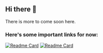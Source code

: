## Hi there 👋
There is more to come soon here.

### Here's some important links for now:
[![Readme Card](https://github-readme-stats.vercel.app/api/pin/?username=Avience&repo=AvienceDocs&show_icons=true&title_color=fff&icon_color=79ff97&text_color=9f9f9f&bg_color=151515)](https://github.com/Avience/AvienceDocs)
[![Readme Card](https://github-readme-stats.vercel.app/api/pin/?username=Avience&repo=AccountManager&show_icons=true&title_color=fff&icon_color=79ff97&text_color=9f9f9f&bg_color=151515)](https://github.com/Avience/AccountManager)
